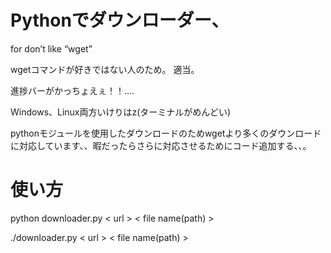 #  Pythonでダウンローダー、
for don’t like “wget”

wgetコマンドが好きではない人のため。
適当。

進捗バーがかっちょえぇ！！....

Windows、Linux両方いけりはz(ターミナルがめんどい)

pythonモジュールを使用したダウンロードのためwgetより多くのダウンロードに対応しています、、暇だったらさらに対応させるためにコード追加する、、。

#  使い方

python downloader.py < url > < file name(path) > 

./downloader.py < url > < file name(path) >
